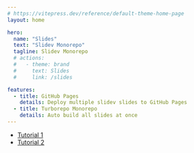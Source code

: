 ```yaml
---
# https://vitepress.dev/reference/default-theme-home-page
layout: home

hero:
  name: "Slides"
  text: "Slidev Monorepo"
  tagline: Slidev Monorepo
  # actions:
  #   - theme: brand
  #     text: Slides
  #     link: /slides

features:
  - title: GitHub Pages
    details: Deploy multiple slidev slides to GitHub Pages
  - title: Turborepo Monorepo
    details: Auto build all slides at once
---
```


- <a href="./tutorial1" target="_blank">Tutorial 1</a>
- <a href="./tutorial2" target="_blank">Tutorial 2</a>
